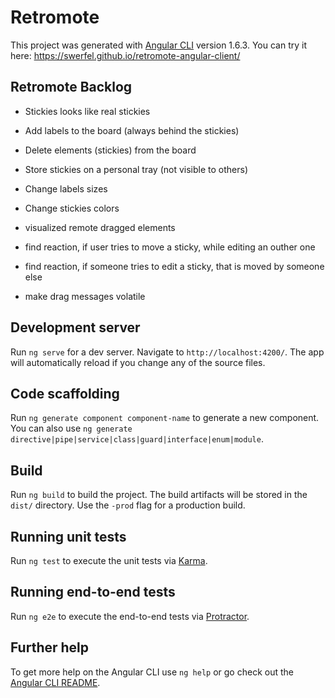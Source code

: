 # Retromote

This project was generated with [Angular CLI](https://github.com/angular/angular-cli) version 1.6.3.
You can try it here: https://swerfel.github.io/retromote-angular-client/

## Retromote Backlog
- Stickies looks like real stickies
- Add labels to the board (always behind the stickies)
- Delete elements (stickies) from the board
- Store stickies on a personal tray (not visible to others)
- Change labels sizes
- Change stickies colors

- visualized remote dragged elements
- find reaction, if user tries to move a sticky, while editing an outher one
- find reaction, if someone tries to edit a sticky, that is moved by someone else
- make drag messages volatile

## Development server

Run `ng serve` for a dev server. Navigate to `http://localhost:4200/`. The app will automatically reload if you change any of the source files.

## Code scaffolding

Run `ng generate component component-name` to generate a new component. You can also use `ng generate directive|pipe|service|class|guard|interface|enum|module`.

## Build

Run `ng build` to build the project. The build artifacts will be stored in the `dist/` directory. Use the `-prod` flag for a production build.

## Running unit tests

Run `ng test` to execute the unit tests via [Karma](https://karma-runner.github.io).

## Running end-to-end tests

Run `ng e2e` to execute the end-to-end tests via [Protractor](http://www.protractortest.org/).

## Further help

To get more help on the Angular CLI use `ng help` or go check out the [Angular CLI README](https://github.com/angular/angular-cli/blob/master/README.md).
